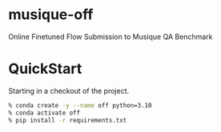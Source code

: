 # musique-off
Online Finetuned Flow Submission to Musique QA Benchmark

# QuickStart

Starting in a checkout of the project.
```bash
% conda create -y --name off python=3.10
% conda activate off
% pip install -r requirements.txt
```
